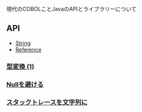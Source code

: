 
現代のCOBOLことJavaのAPIとライブラリーについて

## API
* [String](api/string)
* [Reference](api/reference)

### [型変換 (1)](api/convert)

### [Nullを避ける](null)

### [スタックトレースを文字列に](cookbook/stacktrace)

